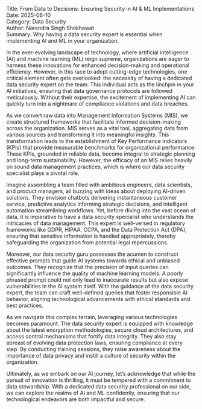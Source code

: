 Title: From Data to Decisions: Ensuring Security in AI & ML Implementations  
Date: 2025-06-10  
Category: Data Security  
Author: Narendra Singh Shekhawat  
Summary: Why having a data security expert is essential when implementing AI and ML in your organization.  

In the ever-evolving landscape of technology, where artificial intelligence (AI) and machine learning (ML) reign supreme, organizations are eager to harness these innovations for enhanced decision-making and operational efficiency. However, in this race to adopt cutting-edge technologies, one critical element often gets overlooked: the necessity of having a dedicated data security expert on the team. This individual acts as the linchpin in your AI initiatives, ensuring that data governance protocols are followed meticulously. Without their expertise, the excitement of implementing AI can quickly turn into a nightmare of compliance violations and data breaches.

As we convert raw data into Management Information Systems (MIS), we create structured frameworks that facilitate informed decision-making across the organization. MIS serves as a vital tool, aggregating data from various sources and transforming it into meaningful insights. This transformation leads to the establishment of Key Performance Indicators (KPIs) that provide measurable benchmarks for organizational performance. These KPIs, grounded in reliable data, become integral to strategic planning and long-term sustainability. However, the efficacy of an MIS relies heavily on sound data management practices, which is where our data security specialist plays a pivotal role.

Imagine assembling a team filled with ambitious engineers, data scientists, and product managers, all buzzing with ideas about deploying AI-driven solutions. They envision chatbots delivering instantaneous customer service, predictive analytics informing strategic decisions, and intelligent automation streamlining workflows. Yet, before diving into the vast ocean of data, it is imperative to have a data security specialist who understands the intricacies of data management. This expert is well-versed in regulatory frameworks like GDPR, HIPAA, CCPA, and the Data Protection Act (DPA), ensuring that sensitive information is handled appropriately, thereby safeguarding the organization from potential legal repercussions.

Moreover, our data security guru possesses the acumen to construct effective prompts that guide AI systems towards ethical and unbiased outcomes. They recognize that the precision of input queries can significantly influence the quality of machine learning models. A poorly phrased prompt could not only lead to inaccurate results but also expose vulnerabilities in the AI system itself. With the guidance of the data security expert, the team can craft well-defined queries that foster responsible AI behavior, aligning technological advancements with ethical standards and best practices.

As we navigate this complex terrain, leveraging various technologies becomes paramount. The data security expert is equipped with knowledge about the latest encryption methodologies, secure cloud architectures, and access control mechanisms that fortify data integrity. They also stay abreast of evolving data protection laws, ensuring compliance at every step. By conducting training sessions, they raise awareness about the importance of data privacy and instill a culture of security within the organization.

Ultimately, as we embark on our AI journey, let’s acknowledge that while the pursuit of innovation is thrilling, it must be tempered with a commitment to data stewardship. With a dedicated data security professional on our side, we can explore the realms of AI and ML confidently, ensuring that our technological endeavors are both impactful and secure.